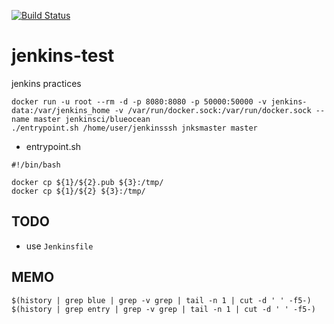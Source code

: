 <!-- [![Jenkins Test](https://img.shields.io/badge/test-passing-brightgreen.svg)](http://hoooober1.mylabserver.com:8080/blue/organizations/jenkins/gittest/activity)
[![build record](https://img.shields.io/badge/latest%20build-2018%2F4%2F29-pink.svg)]() -->

[![Build Status](http://54.169.216.144:8080/buildStatus/icon?job=ghprbhook)](http://54.169.216.144:8080/job/ghprbhook/)

# jenkins-test
jenkins practices

```
docker run -u root --rm -d -p 8080:8080 -p 50000:50000 -v jenkins-data:/var/jenkins_home -v /var/run/docker.sock:/var/run/docker.sock --name master jenkinsci/blueocean
./entrypoint.sh /home/user/jenkinsssh jnksmaster master
```

- entrypoint.sh

```
#!/bin/bash

docker cp ${1}/${2}.pub ${3}:/tmp/
docker cp ${1}/${2} ${3}:/tmp/
```


## TODO

- use `Jenkinsfile`


## MEMO

```
$(history | grep blue | grep -v grep | tail -n 1 | cut -d ' ' -f5-)
$(history | grep entry | grep -v grep | tail -n 1 | cut -d ' ' -f5-)
```
